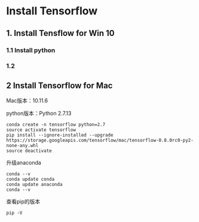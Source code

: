 # Install Tensorflow 

## 1. Install  Tensflow for Win 10

### 1.1 Install python



### 1.2 




## 2 Install Tensorflow for Mac
Mac版本：10.11.6

python版本：Python 2.7.13

    conda create -n tensorflow python=2.7
    source activate tensorflow
    pip install --ignore-installed --upgrade https://storage.googleapis.com/tensorflow/mac/tensorflow-0.8.0rc0-py2-none-any.whl
    source deactivate


升级anaconda

    conda --v
    conda update conda
    conda update anaconda
    conda --v

查看pip的版本

    pip -V

